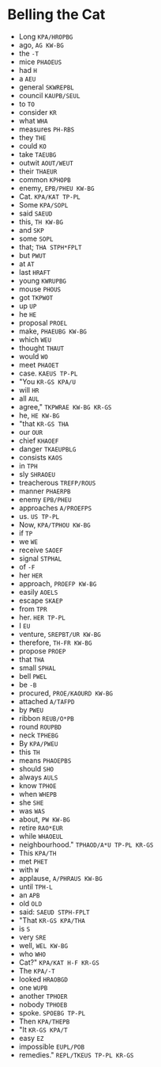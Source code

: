# Belling the Cat

* Long `KPA/HROPBG`
* ago, `AG KW-BG`
* the `-T`
* mice `PHAOEUS`
* had `H`
* a `AEU`
* general `SKWREPBL`
* council `KAUPB/SEUL`
* to `TO`
* consider `KR`
* what `WHA`
* measures `PH-RBS`
* they `THE`
* could `KO`
* take `TAEUBG`
* outwit `AOUT/WEUT`
* their `THAEUR`
* common `KPHOPB`
* enemy, `EPB/PHEU KW-BG`
* Cat. `KPA/KAT TP-PL`
* Some `KPA/SOPL`
* said `SAEUD`
* this, `TH KW-BG`
* and `SKP`
* some `SOPL`
* that; `THA STPH*FPLT`
* but `PWUT`
* at `AT`
* last `HRAFT`
* young `KWRUPBG`
* mouse `PHOUS`
* got `TKPWOT`
* up `UP`
* he `HE`
* proposal `PROEL`
* make, `PHAEUBG KW-BG`
* which `WEU`
* thought `THAUT`
* would `WO`
* meet `PHAOET`
* case. `KAEUS TP-PL`
* "You `KR-GS KPA/U`
* will `HR`
* all `AUL`
* agree," `TKPWRAE KW-BG KR-GS`
* he, `HE KW-BG`
* "that `KR-GS THA`
* our `OUR`
* chief `KHAOEF`
* danger `TKAEUPBLG`
* consists `KAOS`
* in `TPH`
* sly `SHRAOEU`
* treacherous `TREFP/ROUS`
* manner `PHAERPB`
* enemy `EPB/PHEU`
* approaches `A/PROEFPS`
* us. `US TP-PL`
* Now, `KPA/TPHOU KW-BG`
* if `TP`
* we `WE`
* receive `SAOEF`
* signal `STPHAL`
* of `-F`
* her `HER`
* approach, `PROEFP KW-BG`
* easily `AOELS`
* escape `SKAEP`
* from `TPR`
* her. `HER TP-PL`
* I `EU`
* venture, `SREPBT/UR KW-BG`
* therefore, `TH-FR KW-BG`
* propose `PROEP`
* that `THA`
* small `SPHAL`
* bell `PWEL`
* be `-B`
* procured, `PROE/KAOURD KW-BG`
* attached `A/TAFPD`
* by `PWEU`
* ribbon `REUB/O*PB`
* round `ROUPBD`
* neck `TPHEBG`
* By `KPA/PWEU`
* this `TH`
* means `PHAOEPBS`
* should `SHO`
* always `AULS`
* know `TPHOE`
* when `WHEPB`
* she `SHE`
* was `WAS`
* about, `PW KW-BG`
* retire `RAO*EUR`
* while `WHAOEUL`
* neighbourhood." `TPHAOD/A*U TP-PL KR-GS`
* This `KPA/TH`
* met `PHET`
* with `W`
* applause, `A/PHRAUS KW-BG`
* until `TPH-L`
* an `APB`
* old `OLD`
* said: `SAEUD STPH-FPLT`
* "That `KR-GS KPA/THA`
* is `S`
* very `SRE`
* well, `WEL KW-BG`
* who `WHO`
* Cat?" `KPA/KAT H-F KR-GS`
* The `KPA/-T`
* looked `HRAOBGD`
* one `WUPB`
* another `TPHOER`
* nobody `TPHOEB`
* spoke. `SPOEBG TP-PL`
* Then `KPA/THEPB`
* "It `KR-GS KPA/T`
* easy `EZ`
* impossible `EUPL/POB`
* remedies." `REPL/TKEUS TP-PL KR-GS`
